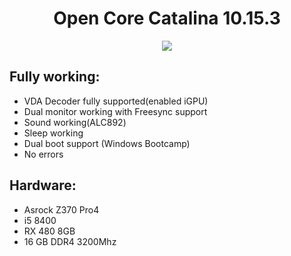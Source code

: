 <div align="center">
<h1>Open Core Catalina 10.15.3</h1>
 <img src="https://support.apple.com/library/content/dam/edam/applecare/images/en_US/macos/Catalina/macos-catalina-upgrade-hero.jpg"/>
</div>

## Fully working:

* VDA Decoder fully supported(enabled iGPU)
* Dual monitor working with Freesync support
* Sound working(ALC892)
* Sleep working
* Dual boot support (Windows Bootcamp)
* No errors

## Hardware:

* Asrock Z370 Pro4
* i5 8400
* RX 480 8GB
* 16 GB DDR4 3200Mhz


